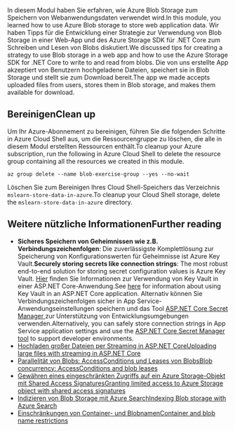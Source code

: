 <span data-ttu-id="955c8-101">In diesem Modul haben Sie erfahren, wie Azure Blob Storage zum Speichern von Webanwendungsdaten verwendet wird.</span><span class="sxs-lookup"><span data-stu-id="955c8-101">In this module, you learned how to use Azure Blob storage to store web application data.</span></span> <span data-ttu-id="955c8-102">Wir haben Tipps für die Entwicklung einer Strategie zur Verwendung von Blob Storage in einer Web-App und des Azure Storage SDK für .NET Core zum Schreiben und Lesen von Blobs diskutiert.</span><span class="sxs-lookup"><span data-stu-id="955c8-102">We discussed tips for creating a strategy to use Blob storage in a web app and how to use the Azure Storage SDK for .NET Core to write to and read from blobs.</span></span> <span data-ttu-id="955c8-103">Die von uns erstellte App akzeptiert von Benutzern hochgeladene Dateien, speichert sie in Blob Storage und stellt sie zum Download bereit.</span><span class="sxs-lookup"><span data-stu-id="955c8-103">The app we made accepts uploaded files from users, stores them in Blob storage, and makes them available for download.</span></span>

## <a name="clean-up"></a><span data-ttu-id="955c8-104">Bereinigen</span><span class="sxs-lookup"><span data-stu-id="955c8-104">Clean up</span></span>
<!---TODO: Update for sandbox?--->

<span data-ttu-id="955c8-105">Um Ihr Azure-Abonnement zu bereinigen, führen Sie die folgenden Schritte in Azure Cloud Shell aus, um die Ressourcengruppe zu löschen, die alle in diesem Modul erstellten Ressourcen enthält.</span><span class="sxs-lookup"><span data-stu-id="955c8-105">To cleanup your Azure subscription, run the following in Azure Cloud Shell to delete the resource group containing all the resources we created in this module.</span></span>

```console
az group delete --name blob-exercise-group --yes --no-wait
```

<span data-ttu-id="955c8-106">Löschen Sie zum Bereinigen Ihres Cloud Shell-Speichers das Verzeichnis `mslearn-store-data-in-azure`.</span><span class="sxs-lookup"><span data-stu-id="955c8-106">To cleanup your Cloud Shell storage, delete the `mslearn-store-data-in-azure` directory.</span></span>

## <a name="further-reading"></a><span data-ttu-id="955c8-107">Weitere nützliche Informationen</span><span class="sxs-lookup"><span data-stu-id="955c8-107">Further reading</span></span>

- <span data-ttu-id="955c8-108">**Sicheres Speichern von Geheimnissen wie z.B. Verbindungszeichenfolgen**: Die zuverlässigste Komplettlösung zur Speicherung von Konfigurationswerten für Geheimnisse ist Azure Key Vault.</span><span class="sxs-lookup"><span data-stu-id="955c8-108">**Securely storing secrets like connection strings**: The most robust end-to-end solution for storing secret configuration values is Azure Key Vault.</span></span> <span data-ttu-id="955c8-109">[Hier](https://docs.microsoft.com/aspnet/core/security/key-vault-configuration?view=aspnetcore-2.1&tabs=aspnetcore2x) finden Sie Informationen zur Verwendung von Key Vault in einer ASP.NET Core-Anwendung.</span><span class="sxs-lookup"><span data-stu-id="955c8-109">See [here](https://docs.microsoft.com/aspnet/core/security/key-vault-configuration?view=aspnetcore-2.1&tabs=aspnetcore2x) for information about using Key Vault in an ASP.NET Core application.</span></span> <span data-ttu-id="955c8-110">Alternativ können Sie Verbindungszeichenfolgen sicher in App Service-Anwendungseinstellungen speichern und das Tool [ASP.NET Core Secret Manager ](https://docs.microsoft.com/aspnet/core/security/app-secrets?view=aspnetcore-2.1&tabs=windows) zur Unterstützung von Entwicklungsumgebungen verwenden.</span><span class="sxs-lookup"><span data-stu-id="955c8-110">Alternatively, you can safely store connection strings in App Service application settings and use the [ASP.NET Core Secret Manager tool](https://docs.microsoft.com/aspnet/core/security/app-secrets?view=aspnetcore-2.1&tabs=windows) to support developer environments.</span></span>
- [<span data-ttu-id="955c8-111">Hochladen großer Dateien per Streaming in ASP.NET Core</span><span class="sxs-lookup"><span data-stu-id="955c8-111">Uploading large files with streaming in ASP.NET Core</span></span>](https://docs.microsoft.com/aspnet/core/mvc/models/file-uploads?view=aspnetcore-2.1#uploading-large-files-with-streaming)
- [<span data-ttu-id="955c8-112">Parallelität von Blobs: AccessConditions und Leases von Blobs</span><span class="sxs-lookup"><span data-stu-id="955c8-112">Blob concurrency: AccessConditions and blob leases</span></span>](https://azure.microsoft.com/blog/managing-concurrency-in-microsoft-azure-storage-2/)
- [<span data-ttu-id="955c8-113">Gewähren eines eingeschränkten Zugriffs auf ein Azure Storage-Objekt mit Shared Access Signatures</span><span class="sxs-lookup"><span data-stu-id="955c8-113">Granting limited access to Azure Storage object with shared access signatures</span></span>](https://docs.microsoft.com/azure/storage/common/storage-dotnet-shared-access-signature-part-1)
- [<span data-ttu-id="955c8-114">Indizieren von Blob Storage mit Azure Search</span><span class="sxs-lookup"><span data-stu-id="955c8-114">Indexing Blob storage with Azure Search</span></span>](https://docs.microsoft.com/azure/search/search-howto-indexing-azure-blob-storage)
- [<span data-ttu-id="955c8-115">Einschränkungen von Container- und Blobnamen</span><span class="sxs-lookup"><span data-stu-id="955c8-115">Container and blob name restrictions</span></span>](https://docs.microsoft.com/rest/api/storageservices/naming-and-referencing-containers--blobs--and-metadata#resource-names)